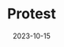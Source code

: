---
title: "Protest"
cloudflare_id: "4ecef398-bf71-4384-6e25-ad1c321c1e00"
date: 2023-10-15
image: "https://photos.jmkettle.com/protest.webp"
alt: "large protest in Tbilisi with lots of smoke "
categories: []
draft: false
--- 